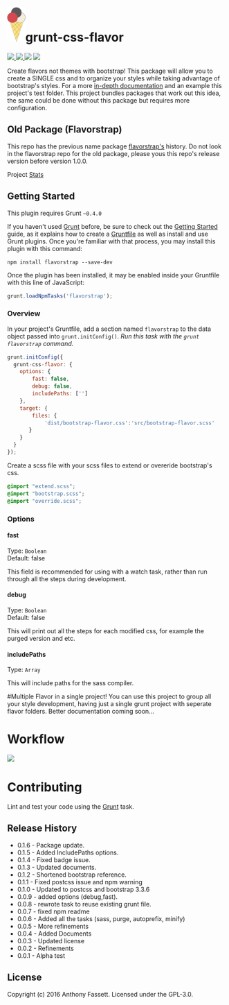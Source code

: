 <h1><img src="logo.png">grunt-css-flavor</h1>
<a href="http://badge.fury.io/js/grunt-css-flavor"><img src="https://badge.fury.io/js/grunt-css-flavor.svg">
<a href="https://travis-ci.org/fassetar/grunt-css-flavor"><img src="https://travis-ci.org/fassetar/grunt-css-flavor.svg?branch=master">
<a href="https://david-dm.org/fassetar/grunt-css-flavor"><img src="https://david-dm.org/fassetar/grunt-css-flavor.svg"/><a/>
<a href="http://gruntjs.com/"><img src="https://cdn.gruntjs.com/builtwith.svg"/></a>


Create flavors not themes with bootstrap! This package will allow you to create a SINGLE css and to organize your styles while taking advantage of bootstrap's styles. For a more [ in-depth documentation](http://anthonyfassett.blogspot.com/2015/12/flavorstrap-npm-package-in-depth.html) and an example this project's test folder. This project bundles packages that work out this idea, the same could be done without this package but requires more configuration.

## Old Package (Flavorstrap)
 This repo has the previous name package [flavorstrap's](https://github.com/fassetar/flavorstrap) history. Do not look in the flavorstrap repo for the old package, please yous this repo's release version before version 1.0.0.

Project [Stats](http://npm-stat.com/charts.html?package=flavorstrap&author=fassetar)

## Getting Started
This plugin requires Grunt `~0.4.0`

If you haven't used [Grunt](http://gruntjs.com/) before, be sure to check out the [Getting Started](http://gruntjs.com/getting-started) guide, as it explains how to create a [Gruntfile](http://gruntjs.com/sample-gruntfile) as well as install and use Grunt plugins. Once you're familiar with that process, you may install this plugin with this command:

```shell
npm install flavorstrap --save-dev
```

Once the plugin has been installed, it may be enabled inside your Gruntfile with this line of JavaScript:

```js
grunt.loadNpmTasks('flavorstrap');
```

### Overview
In your project's Gruntfile, add a section named `flavorstrap` to the data object passed into `grunt.initConfig()`.
_Run this task with the `grunt flavorstrap` command._

```js
grunt.initConfig({
  grunt-css-flavor: {
    options: {
   	    fast: false,
      	debug: false,
      	includePaths: ['']
    },
    target: {
        files: {
            'dist/bootstrap-flavor.css':'src/bootstrap-flavor.scss'
       }
    }
  }
});
```

Create a scss file with your scss files to extend or overeride bootstrap's css.

```bootstrap-flavor.scss
@import "extend.scss";
@import "bootstrap.scss";
@import "override.scss";
```
### Options

#### fast
Type: `Boolean`  
Default: false

This field is recommended for using with a watch task, rather than run through all the steps during development.

#### debug
Type: `Boolean`  
Default: false

This will print out all the steps for each modified css, for example the purged version and etc.

#### includePaths
Type: `Array`

This will include paths for the sass compiler. 

#Multiple Flavor in a single project!
You can use this project to group all your style development, having just a single grunt project with seperate flavor folders.
Better documentation coming soon...


# Workflow

<img src="https://docs.google.com/drawings/d/1N-ve67CCCUi9YOIZipHALPWvmOc2mHh1oyIkshWAenw/pub?w=960&amp;h=720">

# Contributing
Lint and test your code using the [Grunt](http://gruntjs.com/) task.

## Release History
* 0.1.6 - Package update.
* 0.1.5 - Added IncludePaths options.
* 0.1.4 - Fixed badge issue.
* 0.1.3 - Updated documents.
* 0.1.2 - Shortened bootstrap reference.
* 0.1.1 - Fixed postcss issue and npm warning
* 0.1.0 - Updated to postcss and bootstrap 3.3.6
* 0.0.9 - added options (debug,fast).
* 0.0.8 - rewrote task to reuse existing grunt file.
* 0.0.7 - fixed npm readme
* 0.0.6 - Added all the tasks (sass, purge, autoprefix, minify)
* 0.0.5 - More refinements
* 0.0.4 - Added Documents
* 0.0.3 - Updated license
* 0.0.2 - Refinements
* 0.0.1 - Alpha test

## License
Copyright (c) 2016 Anthony Fassett. Licensed under the GPL-3.0.
